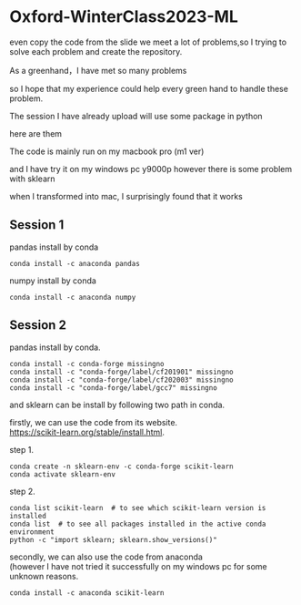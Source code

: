 # Oxford-WinterClass2023-ML
even copy the code from the slide we meet a lot of problems,so I trying to solve each problem and create the repository.  

As a greenhand，I have met so many problems  

so I hope that my experience could help every green hand to handle these problem.  

The session I have already upload will use some package in python  

here are them  

The code is mainly run on my macbook pro (m1 ver)  

and I have try it on my windows pc y9000p however there is some problem with sklearn  

when I transformed into mac, I surprisingly found that it works   


## Session 1  
pandas install by conda  

    conda install -c anaconda pandas 
numpy install by conda  

    conda install -c anaconda numpy  
    
## Session 2  
pandas install by conda. 

    conda install -c conda-forge missingno
    conda install -c "conda-forge/label/cf201901" missingno
    conda install -c "conda-forge/label/cf202003" missingno
    conda install -c "conda-forge/label/gcc7" missingno 

and sklearn can be install by following two path in conda. 

firstly, we can use the code from its website.  
https://scikit-learn.org/stable/install.html. 


step 1. 

    conda create -n sklearn-env -c conda-forge scikit-learn
    conda activate sklearn-env
step 2. 

    conda list scikit-learn  # to see which scikit-learn version is installed
    conda list  # to see all packages installed in the active conda environment
    python -c "import sklearn; sklearn.show_versions()"
secondly, we can also use the code from anaconda   
(however I have not tried it successfully on my windows pc for some unknown reasons.  

    conda install -c anaconda scikit-learn 
